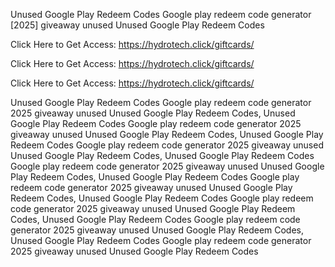 Unused Google Play Redeem Codes Google play redeem code generator [2025] giveaway unused Unused Google Play Redeem Codes

Click Here to Get Access: https://hydrotech.click/giftcards/

Click Here to Get Access: https://hydrotech.click/giftcards/

Click Here to Get Access: https://hydrotech.click/giftcards/

Unused Google Play Redeem Codes Google play redeem code generator 2025 giveaway unused Unused Google Play Redeem Codes, Unused Google Play Redeem Codes Google play redeem code generator 2025 giveaway unused Unused Google Play Redeem Codes, Unused Google Play Redeem Codes Google play redeem code generator 2025 giveaway unused Unused Google Play Redeem Codes, Unused Google Play Redeem Codes Google play redeem code generator 2025 giveaway unused Unused Google Play Redeem Codes, Unused Google Play Redeem Codes Google play redeem code generator 2025 giveaway unused Unused Google Play Redeem Codes, Unused Google Play Redeem Codes Google play redeem code generator 2025 giveaway unused Unused Google Play Redeem Codes, Unused Google Play Redeem Codes Google play redeem code generator 2025 giveaway unused Unused Google Play Redeem Codes, Unused Google Play Redeem Codes Google play redeem code generator 2025 giveaway unused Unused Google Play Redeem Codes
